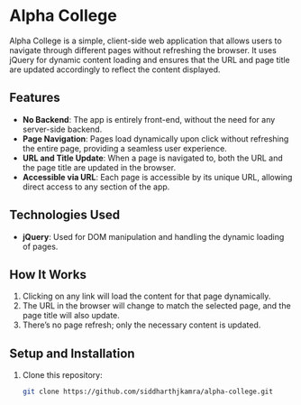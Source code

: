 # Alpha College

Alpha College is a simple, client-side web application that allows users to navigate through different pages without refreshing the browser. It uses jQuery for dynamic content loading and ensures that the URL and page title are updated accordingly to reflect the content displayed.

## Features
- **No Backend**: The app is entirely front-end, without the need for any server-side backend.
- **Page Navigation**: Pages load dynamically upon click without refreshing the entire page, providing a seamless user experience.
- **URL and Title Update**: When a page is navigated to, both the URL and the page title are updated in the browser.
- **Accessible via URL**: Each page is accessible by its unique URL, allowing direct access to any section of the app.

## Technologies Used
- **jQuery**: Used for DOM manipulation and handling the dynamic loading of pages.

## How It Works
1. Clicking on any link will load the content for that page dynamically.
2. The URL in the browser will change to match the selected page, and the page title will also update.
3. There’s no page refresh; only the necessary content is updated.

## Setup and Installation
1. Clone this repository:
   ```bash
   git clone https://github.com/siddharthjkamra/alpha-college.git
